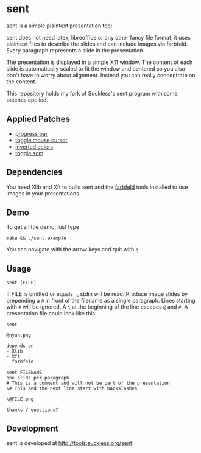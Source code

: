 # sent

sent is a simple plaintext presentation tool.

sent does not need latex, libreoffice or any other fancy file format, it uses
plaintext files to describe the slides and can include images via farbfeld.
Every paragraph represents a slide in the presentation.

The presentation is displayed in a simple X11 window. The content of each slide
is automatically scaled to fit the window and centered so you also don't have to
worry about alignment. Instead you can really concentrate on the content.

This repository holds my fork of Suckless's sent program with some patches applied.

## Applied Patches

- [progress bar](https://tools.suckless.org/sent/patches/progress-bar/)
- [toggle mouse cursor](https://tools.suckless.org/sent/patches/toggle_cursor/)
- [inverted colors](https://tools.suckless.org/sent/patches/inverted-colors/)
- [toggle scm](https://tools.suckless.org/sent/patches/toggle-scm/)

## Dependencies

You need Xlib and Xft to build sent and the [farbfeld](https://tools.suckless.org/farbfeld/) tools installed to use
images in your presentations.

## Demo

To get a little demo, just type

	make && ./sent example

You can navigate with the arrow keys and quit with `q`.


## Usage

	sent [FILE]

If FILE is omitted or equals `-`, stdin will be read. Produce image slides by
prepending a `@` in front of the filename as a single paragraph. Lines starting
with `#` will be ignored. A `\` at the beginning of the line escapes `@` and
`#`. A presentation file could look like this:

	sent
	
	@nyan.png
	
	depends on
	- Xlib
	- Xft
	- farbfeld
	
	sent FILENAME
	one slide per paragraph
	# This is a comment and will not be part of the presentation
	\# This and the next line start with backslashes
	
	\@FILE.png
	
	thanks / questions?


## Development

sent is developed at http://tools.suckless.org/sent

